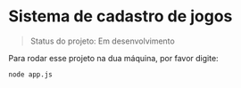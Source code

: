 <h1> Sistema de cadastro de jogos</h1>

> Status do projeto: Em desenvolvimento

Para rodar esse projeto na dua máquina, por favor digite:



````
node app.js
````
